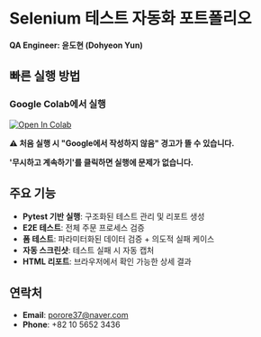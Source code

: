 # Selenium 테스트 자동화 포트폴리오

**QA Engineer: 윤도현 (Dohyeon Yun)**

## 빠른 실행 방법

### Google Colab에서 실행
[![Open In Colab](https://colab.research.google.com/assets/colab-badge.svg)](https://colab.research.google.com/github/Yundo37/automation-portfolio-Yundo/blob/main/automation_portfolio.ipynb)

**⚠️ 처음 실행 시 "Google에서 작성하지 않음" 경고가 뜰 수 있습니다.**

   **'무시하고 계속하기'를 클릭하면 실행에 문제가 없습니다.**

## 주요 기능
- **Pytest 기반 실행**: 구조화된 테스트 관리 및 리포트 생성
- **E2E 테스트**: 전체 주문 프로세스 검증
- **폼 테스트**: 파라미터화된 데이터 검증 + 의도적 실패 케이스
- **자동 스크린샷**: 테스트 실패 시 자동 캡처
- **HTML 리포트**: 브라우저에서 확인 가능한 상세 결과

## 연락처
- **Email**: porore37@naver.com
- **Phone**: +82 10 5652 3436

